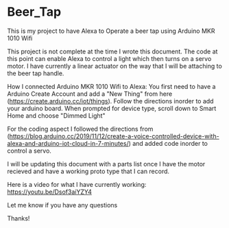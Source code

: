 # Beer_Tap
This is my project to have Alexa to Operate a beer tap using Arduino MKR 1010 Wifi

This project is not complete at the time I wrote this document.
The code at this point can enable Alexa to control a light which then turns on a servo motor. I have currently a linear actuator on the way that I will be attaching to the beer tap handle. 

How I connected Arduino MKR 1010 Wifi to Alexa:
You first need to have a Arduino Create Account and add a "New Thing" from here (https://create.arduino.cc/iot/things).
Follow the directions inorder to add your arduino board. When prompted for device type, scroll down to Smart Home and choose "Dimmed Light"

For the coding aspect I followed the directions from (https://blog.arduino.cc/2019/11/12/create-a-voice-controlled-device-with-alexa-and-arduino-iot-cloud-in-7-minutes/) and added code inorder to control a servo.

I will be updating this document with a parts list once I have the motor recieved and have a working proto type that I can record.

Here is a video for what I have currently working: https://youtu.be/Dsof3aiYZY4

Let me know if you have any questions

Thanks!
